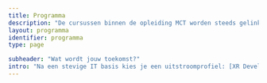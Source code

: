 ```yaml
---
title: Programma
description: "De cursussen binnen de opleiding MCT worden steeds gelinkt aan 5 pijlers: code, connect, analyze, design en integrate."
layout: programma
identifier: programma
type: page

subheader: "Wat wordt jouw toekomst?"
intro: "Na een stevige IT basis kies je een uitstroomprofiel: [XR Developer](xr-developer), [Next Web Developer](next-web-developer), [AI Engineer](ai-engineer) of [IoT Infrastructure Engineer](iot-infrastructure-engineer)."
---
```

